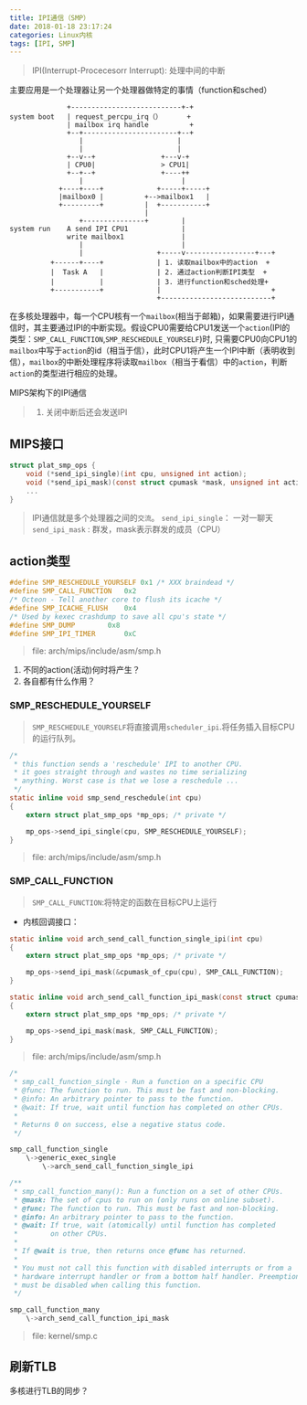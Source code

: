 ```yaml
---
title: IPI通信（SMP）
date: 2018-01-18 23:17:24
categories: Linux内核
tags: [IPI, SMP]
---
```



>IPI(Interrupt-Procecesorr Interrupt): 处理中间的中断

主要应用是一个处理器让另一个处理器做特定的事情（function和sched）

```
              +---------------------------+-+
system boot   | request_percpu_irq（）      +
              | mailbox irq handle          +
              +--+-----------------------+--+
                 |                       |
                 |                       |
              +--v--+                +---v-+
              | CPU0|                > CPU1|
              +--+--+                +----++
                 |                        |
            +----+----+             +-----+-----+
            |mailbox0 |          +-->mailbox1   |
            +---------+          |  +-----------+
                                 |
                 +---------------+        |
system run    A send IPI CPU1             |
              write mailbox1              |
                 |                        |
                 |                  +-----v-----------------+---+
          +------+----+             | 1. 读取mailbox中的action  +
          |  Task A   |             | 2. 通过action判断IPI类型  +
          |           |             | 3. 进行function和sched处理+
          +-----------+             |                           +
                                    +---------------------------+
```

在多核处理器中，每一个CPU核有一个`mailbox`(相当于邮箱)，如果需要进行IPI通信时，其主要通过IPI的中断实现。假设CPU0需要给CPU1发送一个`action`(IPI的类型：`SMP_CALL_FUNCTION`,`SMP_RESCHEDULE_YOURSELF`)时, 只需要CPU0向CPU1的`mailbox`中写于`action`的id（相当于信），此时CPU1将产生一个IPI中断（表明收到信），`mailbox`的中断处理程序将读取`mailbox`（相当于看信）中的`action`，判断`action`的类型进行相应的处理。

<!--more-->

MIPS架构下的IPI通信


> 1. 关闭中断后还会发送IPI

## MIPS接口

``` C
struct plat_smp_ops {
	void (*send_ipi_single)(int cpu, unsigned int action);
	void (*send_ipi_mask)(const struct cpumask *mask, unsigned int action);
	...
}
```
> IPI通信就是多个处理器之间的`交流`。
> `send_ipi_single`： 一对一聊天
> `send_ipi_mask` : 群发，mask表示群发的成员（CPU）

## action类型

``` C
#define SMP_RESCHEDULE_YOURSELF 0x1 /* XXX braindead */
#define SMP_CALL_FUNCTION   0x2
/* Octeon - Tell another core to flush its icache */
#define SMP_ICACHE_FLUSH    0x4
/* Used by kexec crashdump to save all cpu's state */
#define SMP_DUMP        0x8
#define SMP_IPI_TIMER       0xC
```
>file: arch/mips/include/asm/smp.h

1. 不同的action(活动)何时将产生？
2. 各自都有什么作用？

### SMP_RESCHEDULE_YOURSELF

> `SMP_RESCHEDULE_YOURSELF`将直接调用`scheduler_ipi`.将任务插入目标CPU的运行队列。

``` C
/*
 * this function sends a 'reschedule' IPI to another CPU.
 * it goes straight through and wastes no time serializing
 * anything. Worst case is that we lose a reschedule ...
 */
static inline void smp_send_reschedule(int cpu)
{
	extern struct plat_smp_ops *mp_ops; /* private */

	mp_ops->send_ipi_single(cpu, SMP_RESCHEDULE_YOURSELF);
}
```
>file: arch/mips/include/asm/smp.h

### SMP_CALL_FUNCTION

> `SMP_CALL_FUNCTION`:将特定的函数在目标CPU上运行

* 内核回调接口：
``` C
static inline void arch_send_call_function_single_ipi(int cpu)
{
	extern struct plat_smp_ops *mp_ops; /* private */

	mp_ops->send_ipi_mask(&cpumask_of_cpu(cpu), SMP_CALL_FUNCTION);
}

static inline void arch_send_call_function_ipi_mask(const struct cpumask *mask)
{
	extern struct plat_smp_ops *mp_ops; /* private */

	mp_ops->send_ipi_mask(mask, SMP_CALL_FUNCTION);
}
```
>file: arch/mips/include/asm/smp.h

``` C
/*
 * smp_call_function_single - Run a function on a specific CPU
 * @func: The function to run. This must be fast and non-blocking.
 * @info: An arbitrary pointer to pass to the function.
 * @wait: If true, wait until function has completed on other CPUs.
 *
 * Returns 0 on success, else a negative status code.
 */

smp_call_function_single
	\->generic_exec_single
		\->arch_send_call_function_single_ipi

/**
 * smp_call_function_many(): Run a function on a set of other CPUs.
 * @mask: The set of cpus to run on (only runs on online subset).
 * @func: The function to run. This must be fast and non-blocking.
 * @info: An arbitrary pointer to pass to the function.
 * @wait: If true, wait (atomically) until function has completed
 *        on other CPUs.
 *
 * If @wait is true, then returns once @func has returned.
 *
 * You must not call this function with disabled interrupts or from a
 * hardware interrupt handler or from a bottom half handler. Preemption
 * must be disabled when calling this function.
 */

smp_call_function_many
	\->arch_send_call_function_ipi_mask
```
>file: kernel/smp.c

## 刷新TLB

多核进行TLB的同步？
